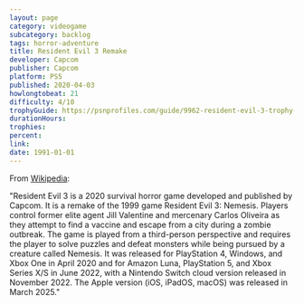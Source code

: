 ```yaml
---
layout: page
category: videogame
subcategory: backlog
tags: horror-adventure
title: Resident Evil 3 Remake
developer: Capcom
publisher: Capcom
platform: PS5
published: 2020-04-03
howlongtobeat: 21
difficulty: 4/10
trophyGuide: https://psnprofiles.com/guide/9962-resident-evil-3-trophy-guide
durationHours:
trophies:
percent:
link:
date: 1991-01-01
---
```


From [Wikipedia](https://en.wikipedia.org/wiki/Resident_Evil_3_(2020_video_game)):

"Resident Evil 3 is a 2020 survival horror game developed and published by Capcom. It is a remake of the 1999 game Resident Evil 3: Nemesis. Players control former elite agent Jill Valentine and mercenary Carlos Oliveira as they attempt to find a vaccine and escape from a city during a zombie outbreak. The game is played from a third-person perspective and requires the player to solve puzzles and defeat monsters while being pursued by a creature called Nemesis. It was released for PlayStation 4, Windows, and Xbox One in April 2020 and for Amazon Luna, PlayStation 5, and Xbox Series X/S in June 2022, with a Nintendo Switch cloud version released in November 2022. The Apple version (iOS, iPadOS, macOS) was released in March 2025."
